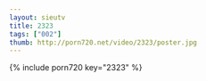 ```yaml
--- 
layout: sieutv
title: 2323
tags: ["002"]
thumb: http://porn720.net/video/2323/poster.jpg
---
```

{% include porn720 key="2323" %} 
